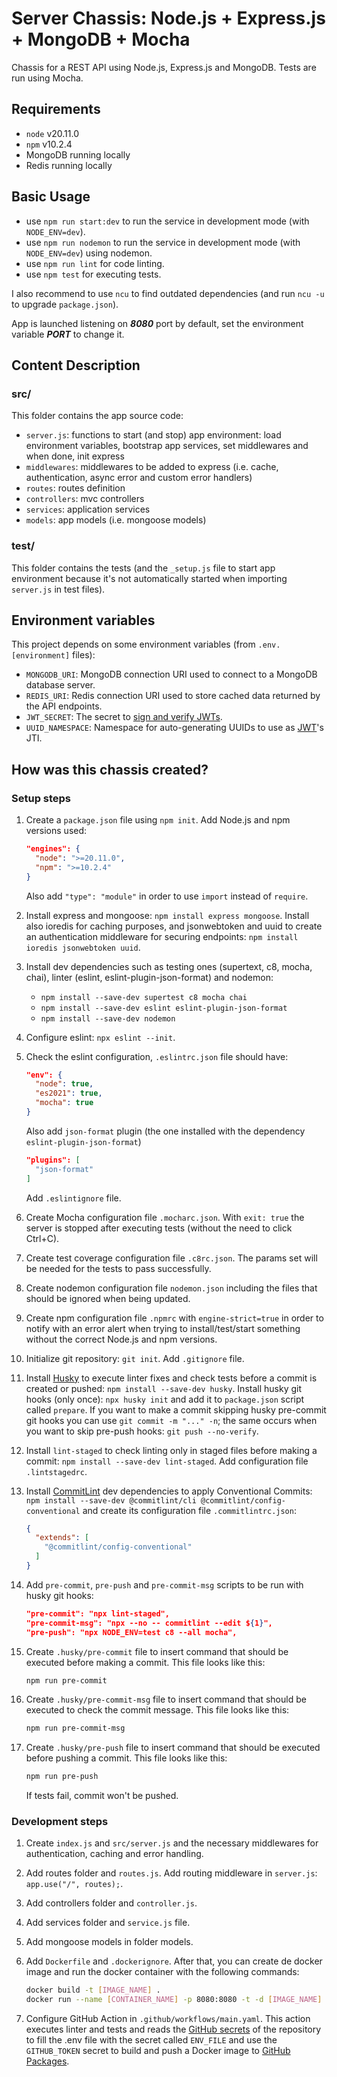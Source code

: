 # Server Chassis: Node.js + Express.js + MongoDB + Mocha

Chassis for a REST API using Node.js, Express.js and MongoDB. Tests are run using Mocha.

## Requirements

- `node` v20.11.0
- `npm` v10.2.4
- MongoDB running locally
- Redis running locally

## Basic Usage

- use `npm run start:dev` to run the service in development mode (with `NODE_ENV=dev`).
- use `npm run nodemon` to run the service in development mode (with `NODE_ENV=dev`) using nodemon.
- use `npm run lint` for code linting.
- use `npm test` for executing tests.

I also recommend to use `ncu` to find outdated dependencies (and run `ncu -u` to upgrade `package.json`).

App is launched listening on ***8080*** port by default, set the environment variable ***PORT*** to change it.

## Content Description

### src/

This folder contains the app source code:

- `server.js`: functions to start (and stop) app environment: load environment variables, bootstrap app services, set middlewares and when done, init express
- `middlewares`: middlewares to be added to express (i.e. cache, authentication, async error and custom error handlers)
- `routes`: routes definition
- `controllers`: mvc controllers
- `services`: application services
- `models`: app models (i.e. mongoose models)

### test/

This folder contains the tests (and the `_setup.js` file to start app environment because it's not automatically started when importing `server.js` in test files).

## Environment variables

This project depends on some environment variables (from `.env.[environment]` files):

- `MONGODB_URI`: MongoDB connection URI used to connect to a MongoDB database server.
- `REDIS_URI`: Redis connection URI used to store cached data returned by the API endpoints.
- `JWT_SECRET`: The secret to [sign and verify JWTs](https://www.npmjs.com/package/jsonwebtoken).
- `UUID_NAMESPACE`: Namespace for auto-generating UUIDs to use as [JWT](https://en.wikipedia.org/wiki/JSON_Web_Token)'s JTI.

## How was this chassis created?

### Setup steps

1. Create a `package.json` file using `npm init`. Add Node.js and npm versions used:

    ```json
    "engines": {
      "node": ">=20.11.0",
      "npm": ">=10.2.4"
    }
    ```

    Also add `"type": "module"` in order to use `import` instead of `require`.
2. Install express and mongoose: `npm install express mongoose`. Install also ioredis for caching purposes, and jsonwebtoken and uuid to create an authentication middleware for securing endpoints: `npm install ioredis jsonwebtoken uuid`.
3. Install dev dependencies such as testing ones (supertext, c8, mocha, chai), linter (eslint, eslint-plugin-json-format) and nodemon:
    - `npm install --save-dev supertest c8 mocha chai`
    - `npm install --save-dev eslint eslint-plugin-json-format`
    - `npm install --save-dev nodemon`
4. Configure eslint: `npx eslint --init`.
5. Check the eslint configuration, `.eslintrc.json` file should have:

    ```json
    "env": {
      "node": true,
      "es2021": true,
      "mocha": true
    }
    ```

    Also add `json-format` plugin (the one installed with the dependency `eslint-plugin-json-format`)

    ```json
    "plugins": [
      "json-format"
    ]
    ```

    Add `.eslintignore` file.

6. Create Mocha configuration file `.mocharc.json`. With `exit: true` the server is stopped after executing tests (without the need to click Ctrl+C).
7. Create test coverage configuration file `.c8rc.json`. The params set will be needed for the tests to pass successfully.
8. Create nodemon configuration file `nodemon.json` including the files that should be ignored when being updated.
9. Create npm configuration file `.npmrc` with `engine-strict=true` in order to notify with an error alert when trying to install/test/start something without the correct Node.js and npm versions.
10. Initialize git repository: `git init`. Add `.gitignore` file.
11. Install [Husky](https://typicode.github.io/husky/how-to.html) to execute linter fixes and check tests before a commit is created or pushed: `npm install --save-dev husky`. Install husky git hooks (only once): `npx husky init` and add it to `package.json` script called `prepare`. If you want to make a commit skipping husky pre-commit git hooks you can use `git commit -m "..." -n`; the same occurs when you want to skip pre-push hooks: `git push --no-verify`.
12. Install `lint-staged` to check linting only in staged files before making a commit: `npm install --save-dev lint-staged`. Add configuration file `.lintstagedrc`.
13. Install [CommitLint](https://github.com/conventional-changelog/commitlint) dev dependencies to apply Conventional Commits: `npm install --save-dev @commitlint/cli @commitlint/config-conventional` and create its configuration file `.commitlintrc.json`:

    ```json
    {
      "extends": [
        "@commitlint/config-conventional"
      ]
    }
    ```

14. Add `pre-commit`, `pre-push` and `pre-commit-msg` scripts to be run with husky git hooks:

    ```json
    "pre-commit": "npx lint-staged",
    "pre-commit-msg": "npx --no -- commitlint --edit ${1}",
    "pre-push": "npx NODE_ENV=test c8 --all mocha",
    ```

15. Create `.husky/pre-commit` file to insert command that should be executed before making a commit. This file looks like this:

    ```bash
    npm run pre-commit
    ```

16. Create `.husky/pre-commit-msg` file to insert command that should be executed to check the commit message. This file looks like this:

    ```bash
    npm run pre-commit-msg
    ```

17. Create `.husky/pre-push` file to insert command that should be executed before pushing a commit. This file looks like this:

    ```bash
    npm run pre-push
    ```

    If tests fail, commit won't be pushed.

### Development steps

1. Create `index.js` and `src/server.js` and the necessary middlewares for authentication, caching and error handling.
2. Add routes folder and `routes.js`. Add routing middleware in `server.js`: `app.use("/", routes);`.
3. Add controllers folder and `controller.js`.
4. Add services folder and `service.js` file.
5. Add mongoose models in folder models.
6. Add `Dockerfile` and `.dockerignore`. After that, you can create de docker image and run the docker container with the following commands:

    ```bash
    docker build -t [IMAGE_NAME] .
    docker run --name [CONTAINER_NAME] -p 8080:8080 -t -d [IMAGE_NAME]
    ```

7. Configure GitHub Action in `.github/workflows/main.yaml`. This action executes linter and tests and reads the [GitHub secrets](https://docs.github.com/en/actions/security-guides/using-secrets-in-github-actions#creating-secrets-for-a-repository) of the repository to fill the .env file with the secret called `ENV_FILE` and use the `GITHUB_TOKEN` secret to build and push a Docker image to [GitHub Packages](https://github.com/features/packages).
